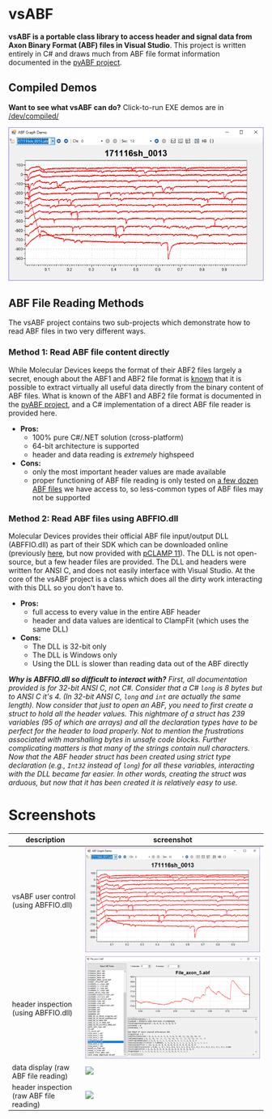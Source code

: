 # vsABF

**vsABF is a portable class library to access header and signal data from Axon Binary Format (ABF) files in Visual Studio**. This project is written
entirely in C# and draws much from ABF file format information documented in the [pyABF project](https://github.com/swharden/pyABF). 

## Compiled Demos
**Want to see what vsABF can do?** Click-to-run EXE demos are in [/dev/compiled/](/dev/compiled)

![](doc/graphics/screenshot3.png)

## ABF File Reading Methods
The vsABF project contains two sub-projects which demonstrate how to read ABF files in two very different ways.

### Method 1: Read ABF file content directly
While Molecular Devices keeps the format of their ABF2 files largely a secret,
enough about the ABF1 and ABF2 file format is [known](https://github.com/swharden/pyABF/tree/master/docs/advanced/abf-file-format) 
that it is possible to extract virtually all useful data directly from the binary content of ABF files. What is known of the ABF1 and ABF2 file format is 
documented in the [pyABF project](https://github.com/swharden/pyABF), and a C# implementation of a direct ABF file reader is provided here.

* **Pros:** 
  * 100% pure C#/.NET solution (cross-platform)
  * 64-bit architecture is supported
  * header and data reading is _extremely_ highspeed
* **Cons:** 
  * only the most important header values are made available
  * proper functioning of ABF file reading is only tested on [a few dozen ABF files](https://github.com/swharden/pyABF/tree/master/data) we have access to, so less-common types of ABF files may not be supported

### **Method 2: Read ABF files using ABFFIO.dll** 
Molecular Devices provides their official ABF file input/output DLL (ABFFIO.dll)
as part of their SDK which can be downloaded online (previously [here](http://mdc.custhelp.com/app/answers/detail/a_id/18881/~/axon%E2%84%A2-pclamp%C2%AE-abf-file-support-pack-download-page), but now provided with [pCLAMP 11](http://mdc.custhelp.com/app/answers/detail/a_id/20260/~/axon%E2%84%A2-pclamp%E2%84%A2-11-electrophysiology-data-acquisition-%26-analysis-software)). The DLL is not open-source, 
but a few header files are provided. The DLL and headers were written for ANSI C, and does not easily interface with Visual Studio. At the core of the vsABF project is a class which does all the dirty work interacting with this DLL so you don't have to.

* **Pros:** 
  * full access to every value in the entire ABF header
  * header and data values are identical to ClampFit (which uses the same DLL)
* **Cons:** 
  * The DLL is 32-bit only
  * The DLL is Windows only
  * Using the DLL is slower than reading data out of the ABF directly

_**Why is ABFFIO.dll so difficult to interact with?** First, all documentation
provided is for 32-bit ANSI C, not C#. Consider that a C# `long` is 8 bytes
but to ANSI C it's 4. (In 32-bit ANSI C, `long` and `int` are actually the same
length). Now consider that just to open an ABF, you need to first create a struct to hold all the header values. This nightmare of a struct has 239 variables (95 of which are arrays) and all the declaration types have to be perfect for the header to load properly. Not to mention the frustrations associated with marshalling bytes in unsafe code blocks. Further complicating matters is that many of the strings contain null characters. Now that the ABF header struct has been created using strict type declaration (e.g., `Int32` instead of `long`) for all these variables, interacting with the DLL became far easier. In other words, creating the struct was arduous, but now that it has been created it is relatively easy to use._

# Screenshots

description | screenshot
---|---
vsABF user control (using ABFFIO.dll) | ![](doc/graphics/screenshot3.png)
header inspection (using ABFFIO.dll) | ![](doc/graphics/abffio-csharp-visual-studio-vsABF-abf.png)
data display (raw ABF file reading) | ![](doc/graphics/screenshot.png)
header inspection (raw ABF file reading) | ![](doc/graphics/screenshot2.png)